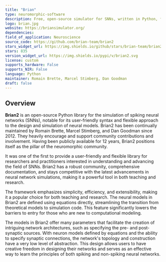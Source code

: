 ```yaml
---
title: "Brian"
type: neuromorphic-software
description: Free, open-source simulator for SNNs, written in Python, focusing on ease of use and flexibility.
logo: brian.jpg
website: https://briansimulator.org/
dependencies: 
field_of_application: Neuroscience
source_code: https://github.com/brian-team/brian2
stars_widget_url: https://img.shields.io/github/stars/brian-team/brian2.svg?style=social
stars: 835
version_widget_url: https://img.shields.io/pypi/v/brian2.svg
license: custom
supports_hardware: False
supports_NIR: False
language: Python
maintainer: Romain Brette, Marcel Stimberg, Dan Goodman 
draft: false
---
```


## Overview
**Brian2** is an open-source Python library for the simulation of spiking neural networks (SNNs), notable for its user-friendly syntax and flexible approach to the design and
simulation of neural models. Brian2 has been continually maintained by Romain Brette, Marcel Stimberg, and Dan Goodman since 2012. They heavily encourage and support community
contributions and involvement. Having been publicly available for 12 years, Brian2 positions itself as the pillar of the neuromorphic community.

It was one of the first to provide a user-friendly and flexible library for researchers and practitioners interested in understanding and advancing the field of SNNs. Brian2 has a 
robust community, comprehensive documentation, and stays competitive with the latest advancements in neural network simulations, making it a powerful tool in both teaching and research.

The framework emphasizes simplicity, efficiency, and extensibility, making it a popular choice for both teaching and research. The neural models in Brian2 are defined using equations
directly, streamlining the transition from theoretical models to simulation code. This feature significantly lowers the barriers to entry for those who are new to computational modeling.

The models in Brian2 offer many parameters that facilitate the creation of intriguing network architectures, such as specifying the pre- and post-synaptic sources. With neuron models
defined by equations and the ability to specify synaptic connections, the network's topology and construction have a very low level of abstraction. This design allows users to have
creative freedom in designing their networks and serves as an effective way to learn the principles of both spiking and non-spiking neural networks.
